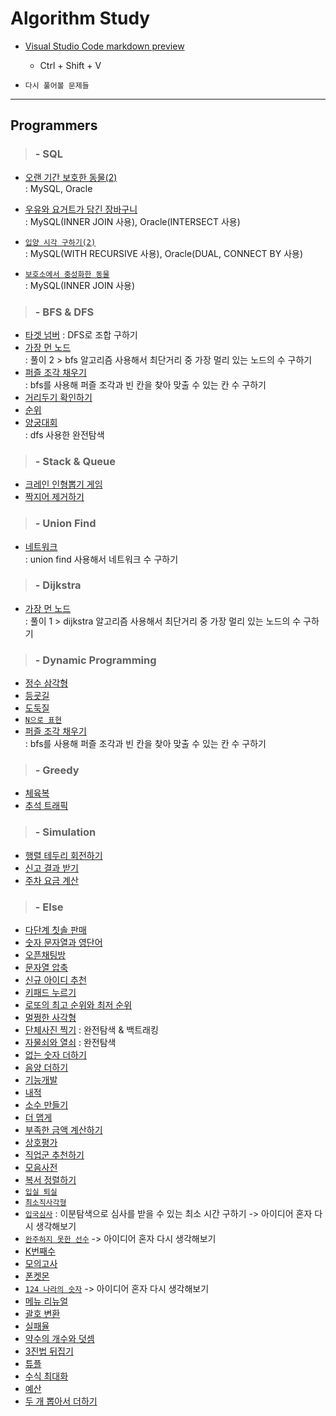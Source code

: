 # Algorithm Study

-   [Visual Studio Code markdown preview](https://code.visualstudio.com/docs/languages/markdown)

    -   Ctrl + Shift + V

-   `다시 풀어볼 문제들`

---

## Programmers

> ### - SQL

-   [오랜 기간 보호한 동물(2)](https://programmers.co.kr/learn/courses/30/lessons/59411)  
    : MySQL, Oracle

-   [우유와 요거트가 담긴 장바구니](https://programmers.co.kr/learn/courses/30/lessons/62284)  
    : MySQL(INNER JOIN 사용), Oracle(INTERSECT 사용)

-   [`입양 시각 구하기(2)`](https://programmers.co.kr/learn/courses/30/lessons/59413)  
    : MySQL(WITH RECURSIVE 사용), Oracle(DUAL, CONNECT BY 사용)

-   [`보호소에서 중성화한 동물`](https://programmers.co.kr/learn/courses/30/lessons/59045)  
    : MySQL(INNER JOIN 사용)

> ### - BFS & DFS

-   [타겟 넘버](https://programmers.co.kr/learn/courses/30/lessons/43165)
    : DFS로 조합 구하기
-   [가장 먼 노드](https://programmers.co.kr/learn/courses/30/lessons/49189)  
    : 풀이 2 > bfs 알고리즘 사용해서 최단거리 중 가장 멀리 있는 노드의 수 구하기
-   [퍼즐 조각 채우기](https://programmers.co.kr/learn/courses/30/lessons/84021)  
    : bfs를 사용해 퍼즐 조각과 빈 칸을 찾아 맞출 수 있는 칸 수 구하기
-   [거리두기 확인하기](https://programmers.co.kr/learn/courses/30/lessons/81302)  
-   [순위](https://programmers.co.kr/learn/courses/30/lessons/49191)  
-   [양궁대회](https://programmers.co.kr/learn/courses/30/lessons/92342)  
    : dfs 사용한 완전탐색

> ### - Stack & Queue

-   [크레인 인형뽑기 게임](https://programmers.co.kr/learn/courses/30/lessons/64061)
-   [짝지어 제거하기](https://programmers.co.kr/learn/courses/30/lessons/12973)

> ### - Union Find

-   [네트워크](https://programmers.co.kr/learn/courses/30/lessons/43162)  
    : union find 사용해서 네트워크 수 구하기

> ### - Dijkstra

-   [가장 먼 노드](https://programmers.co.kr/learn/courses/30/lessons/49189)  
    : 풀이 1 > dijkstra 알고리즘 사용해서 최단거리 중 가장 멀리 있는 노드의 수 구하기

> ### - Dynamic Programming

-   [정수 삼각형](https://programmers.co.kr/learn/courses/30/lessons/43105)
-   [등굣길](https://programmers.co.kr/learn/courses/30/lessons/42898)
-   [도둑질](https://programmers.co.kr/learn/courses/30/lessons/42897)
-   [`N으로 표현`](https://programmers.co.kr/learn/courses/30/lessons/42895)
-   [퍼즐 조각 채우기](https://programmers.co.kr/learn/courses/30/lessons/84021)  
    : bfs를 사용해 퍼즐 조각과 빈 칸을 찾아 맞출 수 있는 칸 수 구하기

> ### - Greedy

-   [체육복](https://programmers.co.kr/learn/courses/30/lessons/42862)
-   [추석 트래픽](https://programmers.co.kr/learn/courses/30/lessons/17676)

> ### - Simulation

-   [행렬 테두리 회전하기](https://programmers.co.kr/learn/courses/30/lessons/77485)
-   [신고 결과 받기](https://programmers.co.kr/learn/courses/30/lessons/92334)
-   [주차 요금 계산](https://programmers.co.kr/learn/courses/30/lessons/92341)

> ### - Else

-   [다단계 칫솔 판매](https://programmers.co.kr/learn/courses/30/lessons/77486)
-   [숫자 문자열과 영단어](https://programmers.co.kr/learn/courses/30/lessons/81301)
-   [오픈채팅방](https://programmers.co.kr/learn/courses/30/lessons/42888)
-   [문자열 압축](https://programmers.co.kr/learn/courses/30/lessons/60057)
-   [신규 아이디 추천](https://programmers.co.kr/learn/courses/30/lessons/72410)
-   [키패드 누르기](https://programmers.co.kr/learn/courses/30/lessons/67256)
-   [로또의 최고 순위와 최저 순위](https://programmers.co.kr/learn/courses/30/lessons/77484)
-   [멀쩡한 사각형](https://programmers.co.kr/learn/courses/30/lessons/62048)
-   [단체사진 찍기](https://programmers.co.kr/learn/courses/30/lessons/1835)
    : 완전탐색 & 백트래킹
-   [자물쇠와 열쇠](https://programmers.co.kr/learn/courses/30/lessons/60059)
    : 완전탐색
-   [없는 숫자 더하기](https://programmers.co.kr/learn/courses/30/lessons/86051)
-   [음양 더하기](https://programmers.co.kr/learn/courses/30/lessons/76501)
-   [기능개발](https://programmers.co.kr/learn/courses/30/lessons/42586)
-   [내적](https://programmers.co.kr/learn/courses/30/lessons/70128)
-   [소수 만들기](https://programmers.co.kr/learn/courses/30/lessons/12977)
-   [더 맵게](https://programmers.co.kr/learn/courses/30/lessons/42626)
-   [부족한 금액 계산하기](https://programmers.co.kr/learn/courses/30/lessons/82612)
-   [상호평가](https://programmers.co.kr/learn/courses/30/lessons/83201)
-   [직업군 추천하기](https://programmers.co.kr/learn/courses/30/lessons/84325)
-   [모음사전](https://programmers.co.kr/learn/courses/30/lessons/84512)
-   [복서 정렬하기](https://programmers.co.kr/learn/courses/30/lessons/85002)
-   [`입실 퇴실`](https://programmers.co.kr/learn/courses/30/lessons/86048)
-   [`최소직사각형`](https://programmers.co.kr/learn/courses/30/lessons/86491)
-   [`입국심사`](https://programmers.co.kr/learn/courses/30/lessons/43238)
    : 이분탐색으로 심사를 받을 수 있는 최소 시간 구하기
    -> 아이디어 혼자 다시 생각해보기
-   [`완주하지 못한 선수`](https://programmers.co.kr/learn/courses/30/lessons/42576)
    -> 아이디어 혼자 다시 생각해보기
-   [K번째수](https://programmers.co.kr/learn/courses/30/lessons/42748)
-   [모의고사](https://programmers.co.kr/learn/courses/30/lessons/42840)
-   [폰켓몬](https://programmers.co.kr/learn/courses/30/lessons/1845)
-   [`124 나라의 숫자`](https://programmers.co.kr/learn/courses/30/lessons/12899)
    -> 아이디어 혼자 다시 생각해보기
-   [메뉴 리뉴얼](https://programmers.co.kr/learn/courses/30/lessons/72411)
-   [괄호 변환](https://programmers.co.kr/learn/courses/30/lessons/60058)
-   [실패율](https://programmers.co.kr/learn/courses/30/lessons/42889)
-   [약수의 개수와 덧셈](https://programmers.co.kr/learn/courses/30/lessons/77884)
-   [3진법 뒤집기](https://programmers.co.kr/learn/courses/30/lessons/68935)
-   [튜플](https://programmers.co.kr/learn/courses/30/lessons/64065)
-   [수식 최대화](https://programmers.co.kr/learn/courses/30/lessons/67257)
-   [예산](https://programmers.co.kr/learn/courses/30/lessons/12982)
-   [두 개 뽑아서 더하기](https://programmers.co.kr/learn/courses/30/lessons/68644)
